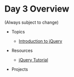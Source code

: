 # Day 3 Overview

(Always subject to change)

- Topics
  - [Introduction to jQuery](https://docs.google.com/a/wecancodeit.org/presentation/d/1BqO53Ht2-CDXx7AFIXepekfPSMCT4-YxgTl6501cYjg/edit?usp=sharing)
  
- Resources
  - [jQuery Tutorial](http://try.jquery.com/levels/1/challenges/1)
  
- Projects

